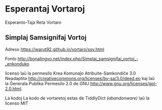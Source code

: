 # Esperantaj Vortaroj

Esperanto-Taja Reta Vortaro

## Simplaj Samsignifaj Vortoj
Adreso 
<https://warut92.github.io/vortaro/ssv.html>

Fonto 
<http://bonalingvo.net/index.php/Simplaj_samsignifaj_vortoj_-_enkonduko>

licenso
laŭ la permesilo Krea Komunaĵo Atribuite-Samkondiĉe 3.0 Neadaptita <http://creativecommons.org/licenses/by-sa/3.0/deed.eo> kaj laŭ la Ĝenerala Publika Permesilo 2.0 de GNU <http://www.gnu.org/licenses/gpl-2.0.html>.

La kodoj
La kodo de vortaretoj estas de TiddlyDict *(abandonware)* laŭ la licenso MIT
